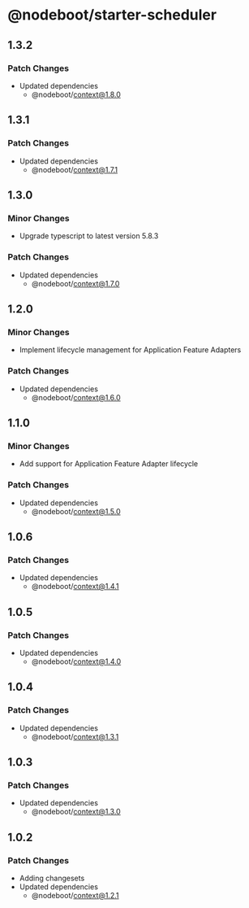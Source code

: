 # @nodeboot/starter-scheduler

## 1.3.2

### Patch Changes

-   Updated dependencies
    -   @nodeboot/context@1.8.0

## 1.3.1

### Patch Changes

-   Updated dependencies
    -   @nodeboot/context@1.7.1

## 1.3.0

### Minor Changes

-   Upgrade typescript to latest version 5.8.3

### Patch Changes

-   Updated dependencies
    -   @nodeboot/context@1.7.0

## 1.2.0

### Minor Changes

-   Implement lifecycle management for Application Feature Adapters

### Patch Changes

-   Updated dependencies
    -   @nodeboot/context@1.6.0

## 1.1.0

### Minor Changes

-   Add support for Application Feature Adapter lifecycle

### Patch Changes

-   Updated dependencies
    -   @nodeboot/context@1.5.0

## 1.0.6

### Patch Changes

-   Updated dependencies
    -   @nodeboot/context@1.4.1

## 1.0.5

### Patch Changes

-   Updated dependencies
    -   @nodeboot/context@1.4.0

## 1.0.4

### Patch Changes

-   Updated dependencies
    -   @nodeboot/context@1.3.1

## 1.0.3

### Patch Changes

-   Updated dependencies
    -   @nodeboot/context@1.3.0

## 1.0.2

### Patch Changes

-   Adding changesets
-   Updated dependencies
    -   @nodeboot/context@1.2.1

